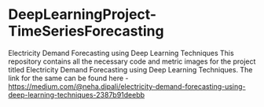 # DeepLearningProject-TimeSeriesForecasting
Electricity Demand Forecasting using Deep Learning Techniques
This repository contains all the necessary code and metric images for the project titled Electricity Demand Forecasting using Deep Learning Techniques. 
The link for the same can be found here - https://medium.com/@neha.dipali/electricity-demand-forecasting-using-deep-learning-techniques-2387b91deebb
